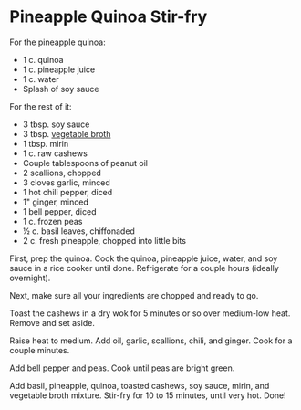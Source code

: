 # Pineapple Quinoa Stir-fry

For the pineapple quinoa:

- 1 c. quinoa
- 1 c. pineapple juice
- 1 c. water
- Splash of soy sauce

For the rest of it:

- 3 tbsp. soy sauce
- 3 tbsp. [vegetable broth](vegetable-broth.md)
- 1 tbsp. mirin
- 1 c. raw cashews
- Couple tablespoons of peanut oil
- 2 scallions, chopped
- 3 cloves garlic, minced
- 1 hot chili pepper, diced
- 1" ginger, minced
- 1 bell pepper, diced
- 1 c. frozen peas
- ½ c. basil leaves, chiffonaded
- 2 c. fresh pineapple, chopped into little bits

First, prep the quinoa. Cook the quinoa, pineapple juice, water, and soy sauce
in a rice cooker until done. Refrigerate for a couple hours (ideally overnight).

Next, make sure all your ingredients are chopped and ready to go.

Toast the cashews in a dry wok for 5 minutes or so over medium-low heat. Remove
and set aside.

Raise heat to medium. Add oil, garlic, scallions, chili, and ginger. Cook for a
couple minutes.

Add bell pepper and peas. Cook until peas are bright green.

Add basil, pineapple, quinoa, toasted cashews, soy sauce, mirin, and vegetable
broth mixture. Stir-fry for 10 to 15 minutes, until very hot. Done!
